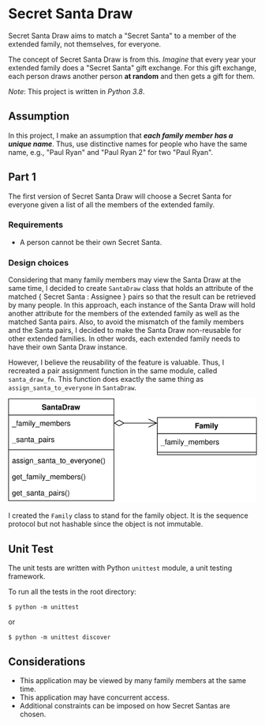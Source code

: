 # Secret Santa Draw
Secret Santa Draw aims to match a "Secret Santa" to a member of the extended family, not themselves, for everyone.

The concept of Secret Santa Draw is from this.
*Imagine* that every year your extended family does a "Secret Santa" gift exchange. 
For this gift exchange, each person draws another person **at random** and then gets a gift for them. 

*Note*: This project is written in *Python 3.8*.


## Assumption
In this project, I make an assumption that ***each family member has a unique name***.
Thus, use distinctive names for people who have the same name, e.g., "Paul Ryan" and "Paul Ryan 2" for two "Paul Ryan". 

## Part 1
The first version of Secret Santa Draw will choose a Secret Santa for everyone given a list of all the members of the extended family.

### Requirements
* A person cannot be their own Secret Santa.

### Design choices
Considering that many family members may view the Santa Draw at the same time, I decided to create ``SantaDraw`` class
that holds an attribute of the matched { Secret Santa : Assignee } pairs so that the result can be retrieved by many people.
In this approach, each instance of the Santa Draw will hold another attribute for the members of the extended family as well as the matched Santa pairs.
Also, to avoid the mismatch of the family members and the Santa pairs, I decided to make the Santa Draw non-reusable for other extended families.
In other words, each extended family needs to have their own Santa Draw instance.

However, I believe the reusability of the feature is valuable. Thus, I recreated a pair assignment function in the same module,
called ``santa_draw_fn``. This function does exactly the same thing as ``assign_santa_to_everyone`` in ``SantaDraw``.


![SantaDrawV1](resources/SantaDrawV1.svg)

I created the ``Family`` class to stand for the family object. 
It is the sequence protocol but not hashable since the object is not immutable.


## Unit Test
The unit tests are written with Python ``unittest`` module, a unit testing framework.

To run all the tests in the root directory:

```shell script
$ python -m unittest
```

or

```shell script
$ python -m unittest discover
```

## Considerations
* This application may be viewed by many family members at the same time.
* This application may have concurrent access.
* Additional constraints can be imposed on how Secret Santas are chosen.
